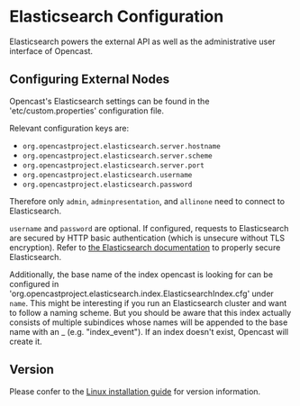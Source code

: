 Elasticsearch Configuration
===========================

Elasticsearch powers the external API as well as the administrative user interface of Opencast.

Configuring External Nodes
--------------------------

Opencast's Elasticsearch settings can be found in the 'etc/custom.properties' configuration file.

Relevant configuration keys are:

* `org.opencastproject.elasticsearch.server.hostname`
* `org.opencastproject.elasticsearch.server.scheme`
* `org.opencastproject.elasticsearch.server.port`
* `org.opencastproject.elasticsearch.username`
* `org.opencastproject.elasticsearch.password`

Therefore only `admin`, `adminpresentation`, and `allinone` need to connect to Elasticsearch.

`username` and `password` are optional. If configured, requests to Elasticsearch are secured by
HTTP basic authentication (which is unsecure without TLS encryption). Refer to [the Elasticsearch
documentation](https://www.elastic.co/guide/en/elasticsearch/reference/current/configuring-stack-security.html)
to properly secure Elasticsearch.

Additionally, the base name of the index opencast is looking for can be configured in
'org.opencastproject.elasticsearch.index.ElasticsearchIndex.cfg' under `name`. This might be interesting if you run an
Elasticsearch cluster and want to follow a naming scheme. But you should be aware that this index actually consists of
multiple subindices whose names will be appended to the base name with an _ (e.g. "index_event").
If an index doesn't exist, Opencast will create it.

Version
-------

Please confer to the [Linux installation guide](../installation/source-linux.md#install-dependencies)
for version information.
